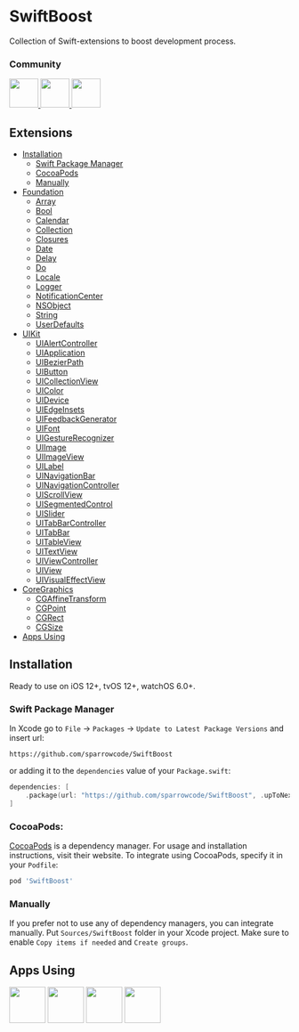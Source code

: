 # SwiftBoost

Collection of Swift-extensions to boost development process.
 
### Community

<p float="left">
    <a href="https://discord.gg/K9SKMTKVNH">
        <img src="https://cdn.sparrowcode.io/github/badges/discord.png?version=2" height="52">
    </a>
    <a href="#apps-using">
        <img src="https://cdn.sparrowcode.io/github/badges/download-on-the-appstore.png?version=2" height="52">
    </a>
    <a href="https://github.com/sponsors/sparrowcode">
        <img src="https://cdn.sparrowcode.io/github/badges/github-sponsor.png?version=3" height="52">
    </a>
</p>

## Extensions

- [Installation](#installation)
    - [Swift Package Manager](#swift-package-manager)
    - [CocoaPods](#cocoapods)
    - [Manually](#manually)
- [Foundation](https://github.com/sparrowcode/SwiftBoost/tree/main/Sources/SwiftBoost/Foundation)
    - [Array](https://github.com/sparrowcode/SwiftBoost/blob/main/Sources/SwiftBoost/Foundation/Extensions/ArrayExtension.swift)
    - [Bool](https://github.com/sparrowcode/SwiftBoost/blob/main/Sources/SwiftBoost/Foundation/Extensions/BoolExtension.swift)
    - [Calendar](https://github.com/sparrowcode/SwiftBoost/blob/main/Sources/SwiftBoost/Foundation/Extensions/CalendarExtension.swift)
    - [Collection](https://github.com/sparrowcode/SwiftBoost/blob/main/Sources/SwiftBoost/Foundation/Extensions/CollectionExtension.swift)
    - [Closures](https://github.com/sparrowcode/SwiftBoost/blob/main/Sources/SwiftBoost/Foundation/Typealiases/ClosuresExtension.swift)
    - [Date](https://github.com/sparrowcode/SwiftBoost/blob/main/Sources/SwiftBoost/Foundation/Extensions/DateExtension.swift)
    - [Delay](https://github.com/sparrowcode/SwiftBoost/blob/main/Sources/SwiftBoost/Foundation/Delay.swift)
    - [Do](https://github.com/sparrowcode/SwiftBoost/blob/main/Sources/SwiftBoost/Foundation/Do.swift)
    - [Locale](https://github.com/sparrowcode/SwiftBoost/blob/main/Sources/SwiftBoost/Foundation/Extensions/LocaleExtension.swift)
    - [Logger](https://github.com/sparrowcode/SwiftBoost/blob/main/Sources/SwiftBoost/Foundation/Logger.swift)
    - [NotificationCenter](https://github.com/sparrowcode/SwiftBoost/blob/main/Sources/SwiftBoost/Foundation/Extensions/NotificationCenterExtension.swift)
    - [NSObject](https://github.com/sparrowcode/SwiftBoost/blob/main/Sources/SwiftBoost/Foundation/Extensions/NSObjectExtension.swift)
    - [String](https://github.com/sparrowcode/SwiftBoost/blob/main/Sources/SwiftBoost/Foundation/Extensions/StringExtension.swift)
    - [UserDefaults](https://github.com/sparrowcode/SwiftBoost/blob/main/Sources/SwiftBoost/Foundation/Extensions/UserDefaultsExtension.swift)
- [UIKit](https://github.com/sparrowcode/SwiftBoost/tree/main/Sources/SwiftBoost/UIKit)
    - [UIAlertController](https://github.com/sparrowcode/SwiftBoost/tree/main/Sources/SwiftBoost/UIKit/Extensions/UIAlertControllerExtension.swift)
    - [UIApplication](https://github.com/sparrowcode/SwiftBoost/tree/main/Sources/SwiftBoost/UIKit/Extensions/UIApplicationExtension.swift)
    - [UIBezierPath](https://github.com/sparrowcode/SwiftBoost/tree/main/Sources/SwiftBoost/UIKit/Extensions/UIBezierPathExtension.swift)
    - [UIButton](https://github.com/sparrowcode/SwiftBoost/tree/main/Sources/SwiftBoost/UIKit/Extensions/UIButtonExtension.swift)
    - [UICollectionView](https://github.com/sparrowcode/SwiftBoost/tree/main/Sources/SwiftBoost/UIKit/Extensions/UICollectionViewExtension.swift)
    - [UIColor](https://github.com/sparrowcode/SwiftBoost/tree/main/Sources/SwiftBoost/UIKit/Extensions/UIColorExtension.swift)
    - [UIDevice](https://github.com/sparrowcode/SwiftBoost/tree/main/Sources/SwiftBoost/UIKit/Extensions/UIDeviceExtension.swift)
    - [UIEdgeInsets](https://github.com/sparrowcode/SwiftBoost/tree/main/Sources/SwiftBoost/UIKit/Extensions/UIEdgeInsetsExtension.swift)
    - [UIFeedbackGenerator](https://github.com/sparrowcode/SwiftBoost/tree/main/Sources/SwiftBoost/UIKit/Extensions/UIFeedbackGeneratorExtension.swift)
    - [UIFont](https://github.com/sparrowcode/SwiftBoost/tree/main/Sources/SwiftBoost/UIKit/Extensions/UIFontExtension.swift)
    - [UIGestureRecognizer](https://github.com/sparrowcode/SwiftBoost/tree/main/Sources/SwiftBoost/UIKit/Extensions/UIGestureRecognizerExtension.swift)
    - [UIImage](https://github.com/sparrowcode/SwiftBoost/tree/main/Sources/SwiftBoost/UIKit/Extensions/UIImageExtension.swift)
    - [UIImageView](https://github.com/sparrowcode/SwiftBoost/tree/main/Sources/SwiftBoost/UIKit/Extensions/UIImageViewExtension.swift)
    - [UILabel](https://github.com/sparrowcode/SwiftBoost/tree/main/Sources/SwiftBoost/UIKit/Extensions/UILabelExtension.swift)
    - [UINavigationBar](https://github.com/sparrowcode/SwiftBoost/tree/main/Sources/SwiftBoost/UIKit/Extensions/UINavigationBarExtension.swift)
    - [UINavigationController](https://github.com/sparrowcode/SwiftBoost/tree/main/Sources/SwiftBoost/UIKit/Extensions/UINavigationControllerExtension.swift)
    - [UIScrollView](https://github.com/sparrowcode/SwiftBoost/tree/main/Sources/SwiftBoost/UIKit/Extensions/UIScrollViewExtension.swift)
    - [UISegmentedControl](https://github.com/sparrowcode/SwiftBoost/tree/main/Sources/SwiftBoost/UIKit/Extensions/UISegmentedControlExtension.swift)
    - [UISlider](https://github.com/sparrowcode/SwiftBoost/tree/main/Sources/SwiftBoost/UIKit/Extensions/UISliderExtension.swift)
    - [UITabBarController](https://github.com/sparrowcode/SwiftBoost/tree/main/Sources/SwiftBoost/UIKit/Extensions/UITabBarControllerExtension.swift)
    - [UITabBar](https://github.com/sparrowcode/SwiftBoost/tree/main/Sources/SwiftBoost/UIKit/Extensions/UITabBarExtension.swift)
    - [UITableView](https://github.com/sparrowcode/SwiftBoost/tree/main/Sources/SwiftBoost/UIKit/Extensions/UITableViewExtension.swift)
    - [UITextView](https://github.com/sparrowcode/SwiftBoost/tree/main/Sources/SwiftBoost/UIKit/Extensions/UITextViewExtension.swift)
    - [UIViewController](https://github.com/sparrowcode/SwiftBoost/tree/main/Sources/SwiftBoost/UIKit/Extensions/UIViewControllerExtension.swift)
    - [UIView](https://github.com/sparrowcode/SwiftBoost/tree/main/Sources/SwiftBoost/UIKit/Extensions/UIViewExtension.swift)
    - [UIVisualEffectView](https://github.com/sparrowcode/SwiftBoost/tree/main/Sources/SwiftBoost/UIKit/Extensions/UIVisualEffectViewExtension.swift)
- [CoreGraphics](https://github.com/sparrowcode/SwiftBoost/tree/main/Sources/SwiftBoost/CoreGraphics)
    - [CGAffineTransform](https://github.com/sparrowcode/SwiftBoost/tree/main/Sources/SwiftBoost/CoreGraphics/Extensions/CGAffineTransformExtension.swift)
    - [CGPoint](https://github.com/sparrowcode/SwiftBoost/tree/main/Sources/SwiftBoost/CoreGraphics/Extensions/CGPointExtension.swift)
    - [CGRect](https://github.com/sparrowcode/SwiftBoost/tree/main/Sources/SwiftBoost/CoreGraphics/Extensions/CGRectExtension.swift)
    - [CGSize](https://github.com/sparrowcode/SwiftBoost/tree/main/Sources/SwiftBoost/CoreGraphics/Extensions/CGSizeExtension.swift)
- [Apps Using](#apps-using)

## Installation

Ready to use on iOS 12+, tvOS 12+, watchOS 6.0+.

### Swift Package Manager

In Xcode go to `File` -> `Packages` -> `Update to Latest Package Versions` and insert url: 

```
https://github.com/sparrowcode/SwiftBoost
```

or adding it to the `dependencies` value of your `Package.swift`:

```swift
dependencies: [
    .package(url: "https://github.com/sparrowcode/SwiftBoost", .upToNextMajor(from: "4.0.0"))
]
```

### CocoaPods:

[CocoaPods](https://cocoapods.org) is a dependency manager. For usage and installation instructions, visit their website. To integrate using CocoaPods, specify it in your `Podfile`:

```ruby
pod 'SwiftBoost'
```

### Manually

If you prefer not to use any of dependency managers, you can integrate manually. Put `Sources/SwiftBoost` folder in your Xcode project. Make sure to enable `Copy items if needed` and `Create groups`.

## Apps Using

<p float="left">
    <a href="https://apps.apple.com/app/id1498041069"><img src="https://cdn.sparrowcode.io/github/apps-using/seqvoia.png?version=2" height="65"></a>
    <a href="https://apps.apple.com/app/id875280793"><img src="https://cdn.sparrowcode.io/github/apps-using/salat.png?version=2" height="65"></a>
    <a href="https://apps.apple.com/app/id743843090"><img src="https://cdn.sparrowcode.io/github/apps-using/athan.png?version=2" height="65"></a>
    <a href="https://apps.apple.com/app/id537070378"><img src="https://cdn.sparrowcode.io/github/apps-using/quran.png?version=2" height="65"></a>
</p>
